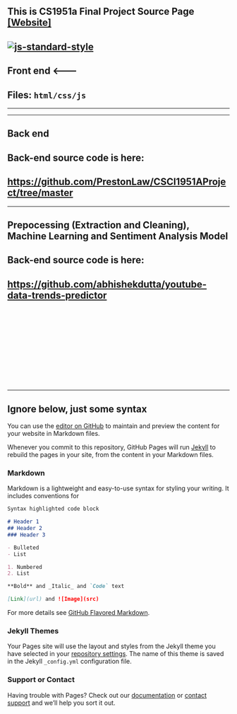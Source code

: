 ## This is CS1951a Final Project Source Page [[Website]](https://pengyangwu.github.io/CS1951a/)
[travis-image]: https://img.shields.io/travis/feross/snazzy/master.svg
[![js-standard-style](https://img.shields.io/badge/code%20style-standard-brightgreen.svg?style=flat)](https://pengyangwu.github.io/CS1951a/)
---------------------------------------------------------
##        Front end  <---
##    Files:  <code>html/css/js </code>
---------------------------------------------------------

---------------------------------------------------------
##        Back end

## Back-end source code is here:

## https://github.com/PrestonLaw/CSCI1951AProject/tree/master

---------------------------------------------------------
##        Prepocessing (Extraction and Cleaning), Machine Learning and Sentiment Analysis Model

## Back-end source code is here:

## https://github.com/abhishekdutta/youtube-data-trends-predictor

<br>
<br>
<br>
<br>
<br>
<br>
<br>
<br>
<br>
<br>



---------------------------------------------------------
##        Ignore below, just some syntax


You can use the [editor on GitHub](https://github.com/pengyangwu/CS1951a/edit/master/README.md) to maintain and preview the content for your website in Markdown files.

Whenever you commit to this repository, GitHub Pages will run [Jekyll](https://jekyllrb.com/) to rebuild the pages in your site, from the content in your Markdown files.

### Markdown

Markdown is a lightweight and easy-to-use syntax for styling your writing. It includes conventions for

```markdown
Syntax highlighted code block

# Header 1
## Header 2
### Header 3

- Bulleted
- List

1. Numbered
2. List

**Bold** and _Italic_ and `Code` text

[Link](url) and ![Image](src)
```

For more details see [GitHub Flavored Markdown](https://guides.github.com/features/mastering-markdown/).

### Jekyll Themes

Your Pages site will use the layout and styles from the Jekyll theme you have selected in your [repository settings](https://github.com/pengyangwu/CS1951a/settings). The name of this theme is saved in the Jekyll `_config.yml` configuration file.

### Support or Contact

Having trouble with Pages? Check out our [documentation](https://help.github.com/categories/github-pages-basics/) or [contact support](https://github.com/contact) and we’ll help you sort it out.

